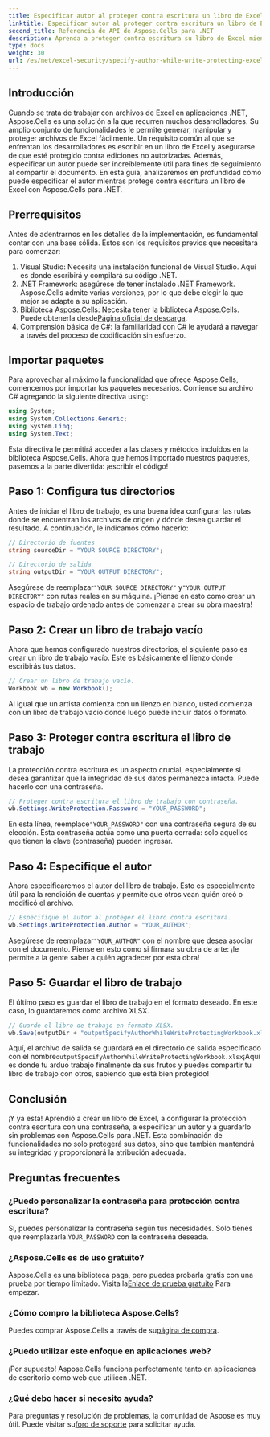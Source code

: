 ```yaml
---
title: Especificar autor al proteger contra escritura un libro de Excel
linktitle: Especificar autor al proteger contra escritura un libro de Excel
second_title: Referencia de API de Aspose.Cells para .NET
description: Aprenda a proteger contra escritura su libro de Excel mientras especifica un autor usando Aspose.Cells para .NET en esta guía paso a paso.
type: docs
weight: 30
url: /es/net/excel-security/specify-author-while-write-protecting-excel-workbook/
---
```

## Introducción

Cuando se trata de trabajar con archivos de Excel en aplicaciones .NET, Aspose.Cells es una solución a la que recurren muchos desarrolladores. Su amplio conjunto de funcionalidades le permite generar, manipular y proteger archivos de Excel fácilmente. Un requisito común al que se enfrentan los desarrolladores es escribir en un libro de Excel y asegurarse de que esté protegido contra ediciones no autorizadas. Además, especificar un autor puede ser increíblemente útil para fines de seguimiento al compartir el documento. En esta guía, analizaremos en profundidad cómo puede especificar el autor mientras protege contra escritura un libro de Excel con Aspose.Cells para .NET.

## Prerrequisitos

Antes de adentrarnos en los detalles de la implementación, es fundamental contar con una base sólida. Estos son los requisitos previos que necesitará para comenzar:

1. Visual Studio: Necesita una instalación funcional de Visual Studio. Aquí es donde escribirá y compilará su código .NET.
2. .NET Framework: asegúrese de tener instalado .NET Framework. Aspose.Cells admite varias versiones, por lo que debe elegir la que mejor se adapte a su aplicación.
3.  Biblioteca Aspose.Cells: Necesita tener la biblioteca Aspose.Cells. Puede obtenerla desde[Página oficial de descarga](https://releases.aspose.com/cells/net/).
4. Comprensión básica de C#: la familiaridad con C# le ayudará a navegar a través del proceso de codificación sin esfuerzo.

## Importar paquetes

Para aprovechar al máximo la funcionalidad que ofrece Aspose.Cells, comencemos por importar los paquetes necesarios. Comience su archivo C# agregando la siguiente directiva using:

```csharp
using System;
using System.Collections.Generic;
using System.Linq;
using System.Text;
```

Esta directiva le permitirá acceder a las clases y métodos incluidos en la biblioteca Aspose.Cells. Ahora que hemos importado nuestros paquetes, pasemos a la parte divertida: ¡escribir el código!

## Paso 1: Configura tus directorios

Antes de iniciar el libro de trabajo, es una buena idea configurar las rutas donde se encuentran los archivos de origen y dónde desea guardar el resultado. A continuación, le indicamos cómo hacerlo:

```csharp
// Directorio de fuentes
string sourceDir = "YOUR SOURCE DIRECTORY";

// Directorio de salida
string outputDir = "YOUR OUTPUT DIRECTORY";
```

 Asegúrese de reemplazar`"YOUR SOURCE DIRECTORY"` y`"YOUR OUTPUT DIRECTORY"` con rutas reales en su máquina. ¡Piense en esto como crear un espacio de trabajo ordenado antes de comenzar a crear su obra maestra!

## Paso 2: Crear un libro de trabajo vacío

Ahora que hemos configurado nuestros directorios, el siguiente paso es crear un libro de trabajo vacío. Este es básicamente el lienzo donde escribirás tus datos.

```csharp
// Crear un libro de trabajo vacío.
Workbook wb = new Workbook();
```

Al igual que un artista comienza con un lienzo en blanco, usted comienza con un libro de trabajo vacío donde luego puede incluir datos o formato.

## Paso 3: Proteger contra escritura el libro de trabajo

La protección contra escritura es un aspecto crucial, especialmente si desea garantizar que la integridad de sus datos permanezca intacta. Puede hacerlo con una contraseña.

```csharp
// Proteger contra escritura el libro de trabajo con contraseña.
wb.Settings.WriteProtection.Password = "YOUR_PASSWORD";
```

 En esta línea, reemplace`"YOUR_PASSWORD"` con una contraseña segura de su elección. Esta contraseña actúa como una puerta cerrada: solo aquellos que tienen la clave (contraseña) pueden ingresar.

## Paso 4: Especifique el autor

Ahora especificaremos el autor del libro de trabajo. Esto es especialmente útil para la rendición de cuentas y permite que otros vean quién creó o modificó el archivo.

```csharp
// Especifique el autor al proteger el libro contra escritura.
wb.Settings.WriteProtection.Author = "YOUR_AUTHOR";
```

 Asegúrese de reemplazar`"YOUR_AUTHOR"` con el nombre que desea asociar con el documento. Piense en esto como si firmara su obra de arte: ¡le permite a la gente saber a quién agradecer por esta obra!

## Paso 5: Guardar el libro de trabajo

El último paso es guardar el libro de trabajo en el formato deseado. En este caso, lo guardaremos como archivo XLSX. 

```csharp
// Guarde el libro de trabajo en formato XLSX.
wb.Save(outputDir + "outputSpecifyAuthorWhileWriteProtectingWorkbook.xlsx");
```

 Aquí, el archivo de salida se guardará en el directorio de salida especificado con el nombre`outputSpecifyAuthorWhileWriteProtectingWorkbook.xlsx`¡Aquí es donde tu arduo trabajo finalmente da sus frutos y puedes compartir tu libro de trabajo con otros, sabiendo que está bien protegido!

## Conclusión

¡Y ya está! Aprendió a crear un libro de Excel, a configurar la protección contra escritura con una contraseña, a especificar un autor y a guardarlo sin problemas con Aspose.Cells para .NET. Esta combinación de funcionalidades no solo protegerá sus datos, sino que también mantendrá su integridad y proporcionará la atribución adecuada.

## Preguntas frecuentes

### ¿Puedo personalizar la contraseña para protección contra escritura?  
 Sí, puedes personalizar la contraseña según tus necesidades. Solo tienes que reemplazarla.`YOUR_PASSWORD` con la contraseña deseada.

### ¿Aspose.Cells es de uso gratuito?  
 Aspose.Cells es una biblioteca paga, pero puedes probarla gratis con una prueba por tiempo limitado. Visita la[Enlace de prueba gratuito](https://releases.aspose.com/) Para empezar.

### ¿Cómo compro la biblioteca Aspose.Cells?  
 Puedes comprar Aspose.Cells a través de su[página de compra](https://purchase.aspose.com/buy).

### ¿Puedo utilizar este enfoque en aplicaciones web?  
¡Por supuesto! Aspose.Cells funciona perfectamente tanto en aplicaciones de escritorio como web que utilicen .NET.

### ¿Qué debo hacer si necesito ayuda?  
Para preguntas y resolución de problemas, la comunidad de Aspose es muy útil. Puede visitar su[foro de soporte](https://forum.aspose.com/c/cells/9) para solicitar ayuda.